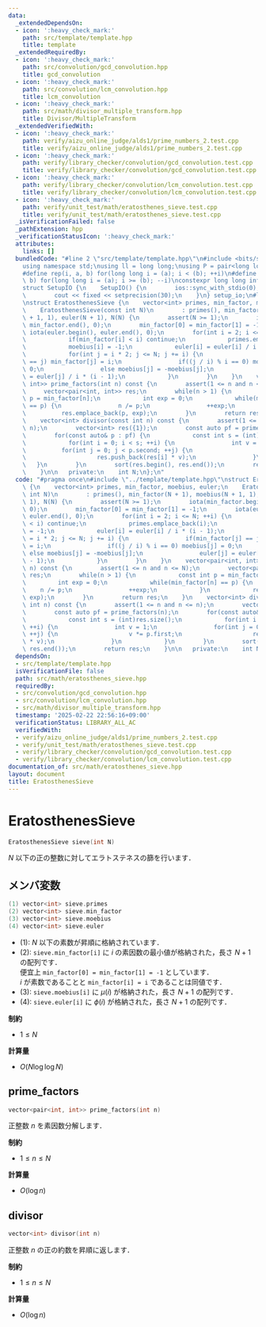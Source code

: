```yaml
---
data:
  _extendedDependsOn:
  - icon: ':heavy_check_mark:'
    path: src/template/template.hpp
    title: template
  _extendedRequiredBy:
  - icon: ':heavy_check_mark:'
    path: src/convolution/gcd_convolution.hpp
    title: gcd_convolution
  - icon: ':heavy_check_mark:'
    path: src/convolution/lcm_convolution.hpp
    title: lcm_convolution
  - icon: ':heavy_check_mark:'
    path: src/math/divisor_multiple_transform.hpp
    title: Divisor/MultipleTransform
  _extendedVerifiedWith:
  - icon: ':heavy_check_mark:'
    path: verify/aizu_online_judge/alds1/prime_numbers_2.test.cpp
    title: verify/aizu_online_judge/alds1/prime_numbers_2.test.cpp
  - icon: ':heavy_check_mark:'
    path: verify/library_checker/convolution/gcd_convolution.test.cpp
    title: verify/library_checker/convolution/gcd_convolution.test.cpp
  - icon: ':heavy_check_mark:'
    path: verify/library_checker/convolution/lcm_convolution.test.cpp
    title: verify/library_checker/convolution/lcm_convolution.test.cpp
  - icon: ':heavy_check_mark:'
    path: verify/unit_test/math/eratosthenes_sieve.test.cpp
    title: verify/unit_test/math/eratosthenes_sieve.test.cpp
  _isVerificationFailed: false
  _pathExtension: hpp
  _verificationStatusIcon: ':heavy_check_mark:'
  attributes:
    links: []
  bundledCode: "#line 2 \"src/template/template.hpp\"\n#include <bits/stdc++.h>\n\
    using namespace std;\nusing ll = long long;\nusing P = pair<long long, long long>;\n\
    #define rep(i, a, b) for(long long i = (a); i < (b); ++i)\n#define rrep(i, a,\
    \ b) for(long long i = (a); i >= (b); --i)\nconstexpr long long inf = 4e18;\n\
    struct SetupIO {\n    SetupIO() {\n        ios::sync_with_stdio(0);\n        cin.tie(0);\n\
    \        cout << fixed << setprecision(30);\n    }\n} setup_io;\n#line 3 \"src/math/eratosthenes_sieve.hpp\"\
    \nstruct EratosthenesSieve {\n    vector<int> primes, min_factor, moebius, euler;\n\
    \    EratosthenesSieve(const int N)\n        : primes(), min_factor(N + 1), moebius(N\
    \ + 1, 1), euler(N + 1), N(N) {\n        assert(N >= 1);\n        iota(min_factor.begin(),\
    \ min_factor.end(), 0);\n        min_factor[0] = min_factor[1] = -1;\n       \
    \ iota(euler.begin(), euler.end(), 0);\n        for(int i = 2; i <= N; ++i) {\n\
    \            if(min_factor[i] < i) continue;\n            primes.emplace_back(i);\n\
    \            moebius[i] = -1;\n            euler[i] = euler[i] / i * (i - 1);\n\
    \            for(int j = i * 2; j <= N; j += i) {\n                if(min_factor[j]\
    \ == j) min_factor[j] = i;\n                if((j / i) % i == 0) moebius[j] =\
    \ 0;\n                else moebius[j] = -moebius[j];\n                euler[j]\
    \ = euler[j] / i * (i - 1);\n            }\n        }\n    }\n    vector<pair<int,\
    \ int>> prime_factors(int n) const {\n        assert(1 <= n and n <= N);\n   \
    \     vector<pair<int, int>> res;\n        while(n > 1) {\n            const int\
    \ p = min_factor[n];\n            int exp = 0;\n            while(min_factor[n]\
    \ == p) {\n                n /= p;\n                ++exp;\n            }\n  \
    \          res.emplace_back(p, exp);\n        }\n        return res;\n    }\n\
    \    vector<int> divisor(const int n) const {\n        assert(1 <= n and n <=\
    \ n);\n        vector<int> res({1});\n        const auto pf = prime_factors(n);\n\
    \        for(const auto& p : pf) {\n            const int s = (int)res.size();\n\
    \            for(int i = 0; i < s; ++i) {\n                int v = 1;\n      \
    \          for(int j = 0; j < p.second; ++j) {\n                    v *= p.first;\n\
    \                    res.push_back(res[i] * v);\n                }\n         \
    \   }\n        }\n        sort(res.begin(), res.end());\n        return res;\n\
    \    }\n\n   private:\n    int N;\n};\n"
  code: "#pragma once\n#include \"../template/template.hpp\"\nstruct EratosthenesSieve\
    \ {\n    vector<int> primes, min_factor, moebius, euler;\n    EratosthenesSieve(const\
    \ int N)\n        : primes(), min_factor(N + 1), moebius(N + 1, 1), euler(N +\
    \ 1), N(N) {\n        assert(N >= 1);\n        iota(min_factor.begin(), min_factor.end(),\
    \ 0);\n        min_factor[0] = min_factor[1] = -1;\n        iota(euler.begin(),\
    \ euler.end(), 0);\n        for(int i = 2; i <= N; ++i) {\n            if(min_factor[i]\
    \ < i) continue;\n            primes.emplace_back(i);\n            moebius[i]\
    \ = -1;\n            euler[i] = euler[i] / i * (i - 1);\n            for(int j\
    \ = i * 2; j <= N; j += i) {\n                if(min_factor[j] == j) min_factor[j]\
    \ = i;\n                if((j / i) % i == 0) moebius[j] = 0;\n               \
    \ else moebius[j] = -moebius[j];\n                euler[j] = euler[j] / i * (i\
    \ - 1);\n            }\n        }\n    }\n    vector<pair<int, int>> prime_factors(int\
    \ n) const {\n        assert(1 <= n and n <= N);\n        vector<pair<int, int>>\
    \ res;\n        while(n > 1) {\n            const int p = min_factor[n];\n   \
    \         int exp = 0;\n            while(min_factor[n] == p) {\n            \
    \    n /= p;\n                ++exp;\n            }\n            res.emplace_back(p,\
    \ exp);\n        }\n        return res;\n    }\n    vector<int> divisor(const\
    \ int n) const {\n        assert(1 <= n and n <= n);\n        vector<int> res({1});\n\
    \        const auto pf = prime_factors(n);\n        for(const auto& p : pf) {\n\
    \            const int s = (int)res.size();\n            for(int i = 0; i < s;\
    \ ++i) {\n                int v = 1;\n                for(int j = 0; j < p.second;\
    \ ++j) {\n                    v *= p.first;\n                    res.push_back(res[i]\
    \ * v);\n                }\n            }\n        }\n        sort(res.begin(),\
    \ res.end());\n        return res;\n    }\n\n   private:\n    int N;\n};"
  dependsOn:
  - src/template/template.hpp
  isVerificationFile: false
  path: src/math/eratosthenes_sieve.hpp
  requiredBy:
  - src/convolution/gcd_convolution.hpp
  - src/convolution/lcm_convolution.hpp
  - src/math/divisor_multiple_transform.hpp
  timestamp: '2025-02-22 22:56:16+09:00'
  verificationStatus: LIBRARY_ALL_AC
  verifiedWith:
  - verify/aizu_online_judge/alds1/prime_numbers_2.test.cpp
  - verify/unit_test/math/eratosthenes_sieve.test.cpp
  - verify/library_checker/convolution/gcd_convolution.test.cpp
  - verify/library_checker/convolution/lcm_convolution.test.cpp
documentation_of: src/math/eratosthenes_sieve.hpp
layout: document
title: EratosthenesSieve
---
```


# EratosthenesSieve

```cpp
EratosthenesSieve sieve(int N)
```

$N$ 以下の正の整数に対してエラトステネスの篩を行います．

## メンバ変数

```cpp
(1) vector<int> sieve.primes
(2) vector<int> sieve.min_factor
(3) vector<int> sieve.moebius
(4) vector<int> sieve.euler
```

- (1): $N$ 以下の素数が昇順に格納されています．
- (2): `sieve.min_factor[i]` に $i$ の素因数の最小値が格納された，長さ $N + 1$ の配列です．<br>
便宜上 `min_factor[0] = min_factor[1] = -1` としています．<br>
$i$ が素数であることと `min_factor[i] = i` であることは同値です．<br>
- (3): `sieve.moebius[i]` に $\mu(i)$ が格納された，長さ $N + 1$ の配列です．
- (4): `sieve.euler[i]` に $\phi(i)$ が格納された，長さ $N + 1$ の配列です．

**制約**

- $1 \leq N$

**計算量**

- $O(N \log \log N)$

## prime_factors

```cpp
vector<pair<int, int>> prime_factors(int n)
```

正整数 $n$ を素因数分解します．

**制約**

- $1 \leq n \leq N$

**計算量**

- $O(\log{n})$

## divisor

```cpp
vector<int> divisor(int n)
```

正整数 $n$ の正の約数を昇順に返します．

**制約**

- $1 \leq n \leq N$

**計算量**

- $O(\log{n})$